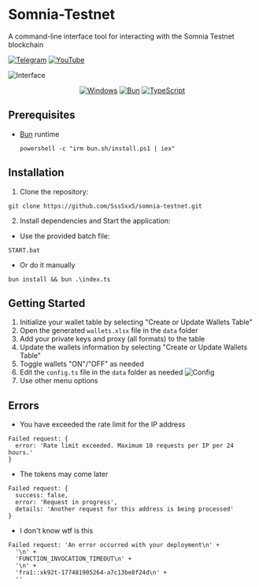 # Somnia-Testnet

A command-line interface tool for interacting with the Somnia Testnet blockchain

[![Telegram](https://img.shields.io/badge/Telegram-26A5E4?logo=telegram&logoColor=fff&style=flat-square)](https://t.me/yofomo) [![YouTube](https://img.shields.io/badge/YouTube-F00?logo=youtube&logoColor=fff&style=flat-square)](https://www.youtube.com/watch?v=Ub8JLuCVQh8)

![Interface](https://sigmawire.net/i/03/U3aX0N.png)

<div align="center">

[![Windows](https://custom-icon-badges.demolab.com/badge/Windows-0078D6?logo=windows11&logoColor=white)](#) [![Bun](https://img.shields.io/badge/Bun-000?logo=bun&logoColor=fff)](https://bun.sh/) [![TypeScript](https://img.shields.io/badge/TypeScript-3178C6?logo=typescript&logoColor=fff)](#)

</div>

## Prerequisites

- [Bun](https://bun.sh/) runtime

  ```
  powershell -c "irm bun.sh/install.ps1 | iex"
  ```

## Installation

1. Clone the repository:

```
git clone https://github.com/SssSxxS/somnia-testnet.git
```

2. Install dependencies and Start the application:

- Use the provided batch file:

```
START.bat
```

- Or do it manually

```
bun install && bun .\index.ts
```

## Getting Started

1. Initialize your wallet table by selecting "Create or Update Wallets Table"
2. Open the generated `wallets.xlsx` file in the `data` folder
3. Add your private keys and proxy (all formats) to the table
4. Update the wallets information by selecting "Create or Update Wallets Table"
5. Toggle wallets "ON"/"OFF" as needed
6. Edit the `config.ts` file in the `data` folder as needed
   ![Config](https://i.postimg.cc/wjp962hT/Screenshot-2025-03-12-182247.png)
7. Use other menu options

## Errors

- You have exceeded the rate limit for the IP address

```
Failed request: {
  error: 'Rate limit exceeded. Maximum 10 requests per IP per 24 hours.'
}
```

- The tokens may come later

```
Failed request: {
  success: false,
  error: 'Request in progress',
  details: 'Another request for this address is being processed'
}
```

- I don't know wtf is this

```
Failed request: 'An error occurred with your deployment\n' +
  '\n' +
  'FUNCTION_INVOCATION_TIMEOUT\n' +
  '\n' +
  'fra1::xk92t-177481905264-a7c13be8f24d\n' +
  ''
```
